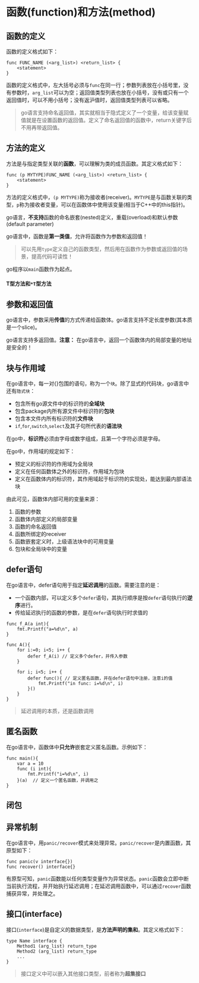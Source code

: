 # 函数(function)和方法(method)

## 函数的定义

函数的定义格式如下：
```
func FUNC_NAME (<arg_list>) <return_list> {
	<statement>
}
```

函数的定义格式中，左大括号必须与`func`在同一行；参数列表放在小括号里，没有参数时，`arg_list`可以为空；返回值类型列表也放在小括号，没有或只有一个返回值时，可以不用小括号；没有返沪值时，返回值类型列表可以省略。

> go语言支持命名返回值，其实就相当于隐式定义了一个变量，给该变量赋值就是在设置函数的返回值。定义了命名返回值的函数中，return关键字后不用再带返回值。

## 方法的定义
方法是与指定类型关联的**函数**，可以理解为类的成员函数。其定义格式如下：

```
func (p MYTYPE)FUNC_NAME (<arg_list>) <return_list> {
	<statement>
}
```

方法的定义格式中，`(p MYTYPE)`称为接收者(receiver)。`MYTYPE`是与函数关联的类型，`p`称为接收者变量，可以在函数体中使用该变量(相当于C++中的this指针)。

go语言，**不支持**函数的命名嵌套(nested)定义，重载(overload)和默认参数(default parameter)

go语言中，函数是**第一类值**，允许将函数作为参数和返回值！

> 可以先用`type`定义自己的函数类型，然后用在函数作为参数或返回值的场景，提高代码可读性！

go程序以`main`函数作为起点。

#### T型方法和`*T`型方法


## 参数和返回值
go语言中，参数采用**传值**的方式传递给函数体。go语言支持不定长度参数(其本质是一个slice)。

go语言支持多返回值。**注意：** 在go语言中，返回一个函数体内的局部变量的地址是安全的！

## 块与作用域

在go语言中，每一对{}包围的语句，称为一个`块`。除了显式的代码块，go语言中还有`隐式块`：

+ 包含所有go源文件中的标识符的**全域块**
+ 包含package内所有源文件中标识符的**包块**
+ 包含本文件内所有标识符的**文件块**
+ `if`,`for`,`switch`,`select`及其子句所代表的**语法块**

在go中，**标识符**必须由字母或数字组成，且第一个字符必须是字母。

在go中，作用域的规定如下：
+ 预定义的标识符的作用域为全局块
+ 定义在任何函数体之外的标识符，作用域为包块
+ 定义在函数体内的标识符，其作用域起于标识符的实现处，能达到最内部语法块

由此可见，函数体内部可用的变量来源：
1. 函数的参数
2. 函数体内部定义的局部变量
3. 函数的命名返回值
4. 函数所绑定的receiver
5. 函数嵌套定义时，上级语法块中的可用变量
6. 包块和全局块中的变量

## defer语句
在go语言中，defer语句用于指定**延迟调用**的函数。需要注意的是：

+ 一个函数内部，可以定义多个`defer`语句，其执行顺序是按`defer`语句执行的**逆序**进行。
+ 传给延迟执行的函数的参数，是在`defer`语句执行时求值的

```
func f_A(a int){
	fmt.Printf("a=%d\n", a)
}

func A(){
	for i:=0; i<5; i++ {
		defer f_A(i) // 定义多个defer，并传入参数
	}
	
	for i; i<5; i++ {
		defer func(){ // 定义匿名函数，并在defer语句中注册，注意i的值
			fmt.Printf("in func: i=%d\n", i)
		}()
	}
}
```
> 延迟调用的本质，还是函数调用

## 匿名函数

在go语言中，函数体中**只允许**嵌套定义匿名函数。示例如下：
```
func main(){
	var a = 10
	func (i int){
		fmt.Printf("i=%d\n", i)
	}(a)  // 定义一个匿名函数，并调用之
}

```
## 闭包


## 异常机制

在go语言中，用`panic/recover`模式来处理异常。`panic/recover`是内置函数，其原型如下：
```
func panic(v interface{})
func recover() interface{}
```
有原型可知，`panic`函数能以任何类型变量作为异常状态。`panic`函数会立即中断当前执行流程，并开始执行延迟调用；在延迟调用函数中，可以通过`recover`函数捕获异常，并处理之。


## 接口(interface)

接口(`interface`)是自定义的数据类型，是**方法声明的集和**。其定义格式如下：
```
type Name interface {
	Method1 (arg_list) return_type
	Method2 (arg_list) return_type
	... 
}
```
> 接口定义中可以嵌入其他接口类型，前者称为**超集接口**



